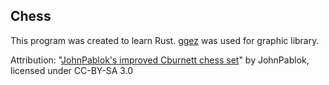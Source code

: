 ## Chess

This program was created to learn Rust.
[ggez](https://github.com/ggez/ggez) was used for graphic library.

Attribution:
"[JohnPablok's improved Cburnett chess set](https://opengameart.org/content/chess-pieces-and-board-squares)" by JohnPablok, licensed under CC-BY-SA 3.0
